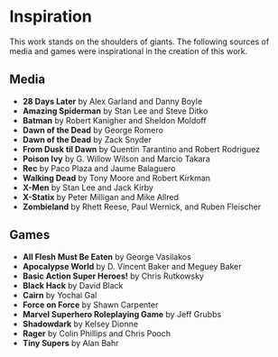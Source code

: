 # Inspiration
This work stands on the shoulders of giants. The following sources of media and games were inspirational in the creation of this work.

## Media
- **28 Days Later** by Alex Garland and Danny Boyle
- **Amazing Spiderman** by Stan Lee and Steve Ditko
- **Batman** by Robert Kanigher and Sheldon Moldoff
- **Dawn of the Dead** by George Romero
- **Dawn of the Dead** by Zack Snyder
- **From Dusk til Dawn** by Quentin Tarantino and Robert Rodriguez
- **Poison Ivy** by G. Willow Wilson and Marcio Takara
- **Rec** by Paco Plaza and Jaume Balaguero 
- **Walking Dead** by Tony Moore and Robert Kirkman
- **X-Men** by Stan Lee and Jack Kirby
- **X-Statix** by Peter Milligan and Mike Allred
- **Zombieland** by Rhett Reese, Paul Wernick, and Ruben Fleischer

## Games
- **All Flesh Must Be Eaten** by George Vasilakos
- **Apocalypse World** by D. Vincent Baker and Meguey Baker
- **Basic Action Super Heroes!** by Chris Rutkowsky
- **Black Hack** by David Black
- **Cairn** by Yochai Gal
- **Force on Force** by Shawn Carpenter
- **Marvel Superhero Roleplaying Game** by Jeff Grubbs
- **Shadowdark** by Kelsey Dionne
- **Rager** by Colin Phillips and Chris Pooch
- **Tiny Supers** by Alan Bahr